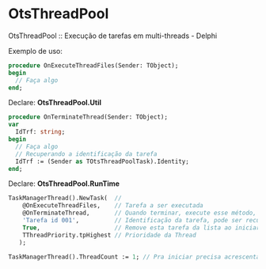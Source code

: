 # OtsThreadPool
OtsThreadPool :: Execução de tarefas em multi-threads - Delphi


Exemplo de uso:
```pascal
procedure OnExecuteThreadFiles(Sender: TObject);
begin
  // Faça algo
end;
```

Declare: **OtsThreadPool.Util**
```pascal
procedure OnTerminateThread(Sender: TObject);
var
  IdTrf: string;
begin
  // Faça algo
  // Recuperando a identificação da tarefa 
  IdTrf := (Sender as TOtsThreadPoolTask).Identity;   
end;
```

Declare: **OtsThreadPool.RunTime**
```pascal
TaskManagerThread().NewTask(  //
    @OnExecuteThreadFiles,    // Tarefa a ser executada
    @OnTerminateThread,       // Quando terminar, execute esse método, caso contrário use **nil**
    'Tarefa id 001',          // Identificação da tarefa, pode ser recuperada no **OnTerminateThread**
    True,                     // Remove esta tarefa da lista ao iniciar? Padrão **TRUE**, se for **FALSE**, a tarefa é eterna
    TThreadPriority.tpHighest // Prioridade da Thread
   );

TaskManagerThread().ThreadCount := 1; // Pra iniciar precisa acrescentar o nº. de threads que deseja;
```
